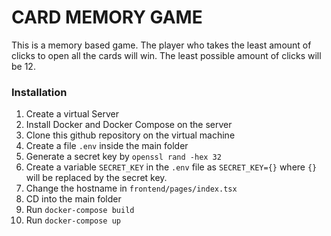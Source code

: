 # CARD MEMORY GAME

This is a memory based game. The player who takes the least amount of clicks to open all the cards will win. The least possible amount of clicks will be 12.

### Installation
1. Create a virtual Server
2. Install Docker and Docker Compose on the server
3. Clone this github repository on the virtual machine
4. Create a file `.env` inside the main folder
5. Generate a secret key by `openssl rand -hex 32` 
6. Create a variable `SECRET_KEY` in the `.env` file as `SECRET_KEY={}` where `{}` will be replaced by the secret key.
7. Change the hostname in `frontend/pages/index.tsx`
8. CD into the main folder
9. Run `docker-compose build`
10. Run `docker-compose up`